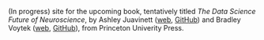 (In progress) site for the upcoming book, tentatively titled _The Data Science Future of Neuroscience_, by Ashley Juavinett ([web](https://ashleyjuavinett.com/), [GitHub](https://github.com/ajuavinett)) and Bradley Voytek ([web](https://voyteklab.com/), [GitHub](https://github.com/voytek)), from Princeton Univerity Press.
